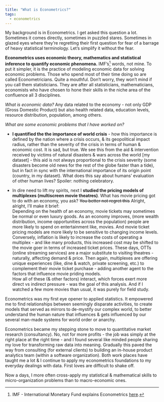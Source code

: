 ```yaml
---
title: "What is Econometrics?"
tags:
  - econometrics
---
```

My background is in Econometrics. I get asked this question a lot. Sometimes it comes directly, sometimes in puzzled stares. Sometimes in glazed eyes where they’re regretting their first question for fear of a barrage of heavy statistical terminology. 
Let’s simplify it without the fear. 

**Econometrics uses economic theory, mathematics and statistical inference to quantify economic phenomena.** IMF’s[^imf] words, not mine. To put it simpler, it is the practice of modeling economic data for solving economic problems. Those who spend most of their time doing so are called Econometricians. Quite a mouthful. Don’t worry, they won’t mind if you call them statisticians. They are after all statisticians, mathematicians, economists who have chosen to hone their skills in the niche area of the confluence all 3 disciplines.

*What is economic data?* Any data related to the economy - not only GDP (Gross Domestic Product) but also health related data, education levels, resource distribution, population, among others. 

*What are some economic problems that I have worked on?*
* **I quantified the the importance of world crisis** - how this importance is defined by the nation where a crisis occurs, & its geopolitical impact radius, rather than the severity of the crisis in terms of human & economic cost. It is sad, but true. We see this from the aid & intervention received by victims of natural disasters & wars across the world [my dataset] - this aid is not always proportional to the crisis severity (some disasters become old news for the rest of the globe faster than a tide), but in fact in sync with the international importance of its origin point (country, in my dataset). What does this say about humans’ evaluation of other human lives? Spoiler: nothing celebratory.  

* In dire need to lift my spirits, next I **studied the pricing models of multiplexes (multiscreen movie theatres)**. What has movie pricing got to do with an economy, you ask? ~~You better not regret this~~ Alright, alright, I’ll make it brief:  
Depending on the health of an economy, movie tickets may sometimes be normal or even luxury goods. As an economy improves, (more wealth distribution, income opportunities across the population) people are more likely to spend on entertainment like, movies. And movie ticket pricing models are more likely to be sensitive to changing income levels. Conversely, inflation is likely to increase the costs of operating a multiplex - and like many products, this increased cost may be shifted to the movie goer in terms of increased ticket prices. These days, OTTs (online streaming services) are a major substitute to visiting theatres - naturally, affecting demand & price. Then again, multiplexes are offering unique experiences (like, dine & watch, private screening, etc.) to complement their movie ticket purchase - adding another agent to the factors that influence movie priding models.  
How all of these (& other factors) interact, which forces exert more direct vs indirect pressure - was the goal of this analysis. And if I watched a few more movies than usual, it was purely for field study. 

Econometrics was my first eye opener to applied statistics. It empowered me to find relationships between seemingly disparate activities, to create models that served as mirrors to de-mystify our complex world, to better understand the human nature that influences & gets influenced by our several man-made systems for world order or anarchy. 

Econometrics became my stepping stone to move to quantitative market research (consultancy). No, not for more profits - the job was simply at the right place at the right time - and I found several like minded people sharing my love for transforming raw data into meaning. Gradually this paved the way from consulting (for external clients) to building an in-house product analytics team (within a software organization). Both work places have taught me a lot & I continue to apply my econometrics foundations to my everyday dealings with data. First loves are difficult to shake off.

Now a days, I more often cross-apply my statistical & mathematical skills to micro-organization problems than to macro-economic ones.

[^imf]: IMF - International Monetary Fund explains Econometrics [here](https://www.imf.org/external/pubs/ft/fandd/2011/12/basics.html).